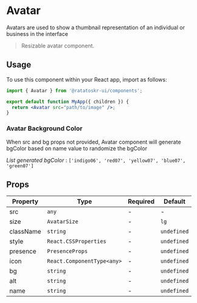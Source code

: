 # Avatar

Avatars are used to show a thumbnail representation of an individual or business in the interface

> Resizable avatar component.

## Usage

To use this component within your React app, import as follows:

```jsx
import { Avatar } from '@ratatoskr-ui/components';

export default function MyApp({ children }) {
  return <Avatar src="path/to/image" />;
}
```

### Avatar Background Color

When src and bg props not provided, Avatar component will generate bgColor based on name value to randomize the bgColor

_List generated bgColor_ :
`['indigo06', 'red07', 'yellow07', 'blue07', 'green07']`

## Props

| Property  | Type                       | Required | Default     |
| --------- | -------------------------- | -------- | ----------- |
| src       | `any`                      | -        | -           |
| size      | `AvatarSize`               | -        | `lg`        |
| className | `string`                   | -        | `undefined` |
| style     | `React.CSSProperties`      | -        | `undefined` |
| presence  | `PresenceProps`            | -        | `undefined` |
| icon      | `React.ComponentType<any>` | -        | `undefined` |
| bg        | `string`                   | -        | `undefined` |
| alt       | `string`                   | -        | `undefined` |
| name      | `string`                   | -        | `undefined` |
